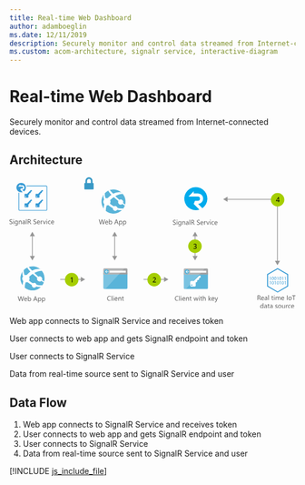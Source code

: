```yaml
---
title: Real-time Web Dashboard
author: adamboeglin
ms.date: 12/11/2019
description: Securely monitor and control data streamed from Internet-connected devices
ms.custom: acom-architecture, signalr service, interactive-diagram
---
```

# Real-time Web Dashboard

Securely monitor and control data streamed from Internet-connected devices.


## Architecture

<svg class="architecture-diagram" aria-labelledby="real-time-web-dashboard" height="271.56" viewbox="0 0 593.835 271.56" width="593.835" xmlns="http://www.w3.org/2000/svg" xmlns:xlink="http://www.w3.org/1999/xlink"><title id="real-time-web-dashboard">Real-time Web Dashboard</title><desc>Securely monitor and control data streamed from Internet-connected devices</desc><g data-name="Layer 2" id="Layer_2"><g data-name="Layer 1" id="Layer_1-2"><g><path d="M0,96.737V95.384a2.6,2.6,0,0,0,.557.369,4.528,4.528,0,0,0,.684.277,5.447,5.447,0,0,0,.721.174,4.027,4.027,0,0,0,.67.062,2.623,2.623,0,0,0,1.583-.393,1.476,1.476,0,0,0,.349-1.822,1.966,1.966,0,0,0-.482-.537,4.776,4.776,0,0,0-.728-.465q-.42-.222-.905-.468-.513-.26-.957-.526a4.127,4.127,0,0,1-.773-.588A2.449,2.449,0,0,1,.2,90.739,2.489,2.489,0,0,1,.307,88.62,2.524,2.524,0,0,1,1.08,87.8a3.489,3.489,0,0,1,1.09-.479,4.991,4.991,0,0,1,1.248-.157,4.775,4.775,0,0,1,2.111.349v1.292a3.828,3.828,0,0,0-2.229-.6,3.684,3.684,0,0,0-.752.079,2.125,2.125,0,0,0-.67.256A1.491,1.491,0,0,0,1.4,89a1.215,1.215,0,0,0-.184.684,1.4,1.4,0,0,0,.14.649,1.592,1.592,0,0,0,.413.5,4.1,4.1,0,0,0,.667.438q.393.212.905.465t1,.547a4.581,4.581,0,0,1,.828.636,2.848,2.848,0,0,1,.563.772,2.176,2.176,0,0,1,.208.971,2.459,2.459,0,0,1-.283,1.227,2.33,2.33,0,0,1-.766.817,3.341,3.341,0,0,1-1.111.455,6.091,6.091,0,0,1-1.326.14,5.469,5.469,0,0,1-.574-.038q-.341-.037-.7-.109a5.683,5.683,0,0,1-.673-.178A2.091,2.091,0,0,1,0,96.737Z" fill="#5b5b5b"></path><path d="M8.318,88.357a.708.708,0,0,1-.512-.205.692.692,0,0,1-.213-.52.72.72,0,0,1,.725-.731.724.724,0,0,1,.523.208.731.731,0,0,1,0,1.036A.72.72,0,0,1,8.318,88.357Zm.547,8.777H7.744v-7H8.865Z" fill="#5b5b5b"></path><path d="M17.109,96.573q0,3.855-3.691,3.855a4.959,4.959,0,0,1-2.27-.492V98.815a4.665,4.665,0,0,0,2.256.656q2.584,0,2.584-2.748v-.766h-.027a2.622,2.622,0,0,1-2.406,1.34,2.628,2.628,0,0,1-2.1-.933,3.728,3.728,0,0,1-.8-2.505,4.356,4.356,0,0,1,.858-2.837,2.866,2.866,0,0,1,2.349-1.053,2.28,2.28,0,0,1,2.1,1.135h.027v-.971h1.121Zm-1.121-2.6V92.937a2,2,0,0,0-.563-1.429,1.858,1.858,0,0,0-1.405-.595,1.948,1.948,0,0,0-1.627.755,3.374,3.374,0,0,0-.588,2.116,2.9,2.9,0,0,0,.564,1.87,1.822,1.822,0,0,0,1.494.7,1.95,1.95,0,0,0,1.534-.67A2.5,2.5,0,0,0,15.988,93.969Z" fill="#5b5b5b"></path><path d="M25.189,97.134H24.068V93.142q0-2.229-1.627-2.229a1.765,1.765,0,0,0-1.391.632,2.342,2.342,0,0,0-.551,1.6v3.992H19.379v-7H20.5V91.3h.027a2.528,2.528,0,0,1,2.3-1.326,2.144,2.144,0,0,1,1.758.742,3.306,3.306,0,0,1,.607,2.143Z" fill="#5b5b5b"></path><path d="M32.313,97.134H31.191V96.04h-.027A2.346,2.346,0,0,1,29.012,97.3a2.3,2.3,0,0,1-1.638-.554,1.917,1.917,0,0,1-.591-1.47q0-1.962,2.311-2.283l2.1-.294q0-1.784-1.441-1.784a3.444,3.444,0,0,0-2.283.861V90.626a4.335,4.335,0,0,1,2.379-.656q2.467,0,2.467,2.611Zm-1.121-3.541-1.687.232a2.736,2.736,0,0,0-1.176.386,1.113,1.113,0,0,0-.4.981,1.067,1.067,0,0,0,.365.837,1.415,1.415,0,0,0,.975.325,1.8,1.8,0,0,0,1.377-.584,2.088,2.088,0,0,0,.543-1.48Z" fill="#5b5b5b"></path><path d="M35.547,97.134H34.426V86.771h1.121Z" fill="#5b5b5b"></path><path d="M44.994,97.134H43.627l-1.641-2.748a6.081,6.081,0,0,0-.437-.653,2.518,2.518,0,0,0-.435-.441,1.507,1.507,0,0,0-.479-.25,1.971,1.971,0,0,0-.577-.079h-.943v4.17H37.967v-9.8h2.926a4.175,4.175,0,0,1,1.186.161,2.651,2.651,0,0,1,.943.489,2.272,2.272,0,0,1,.625.817,2.708,2.708,0,0,1,.227,1.145,2.757,2.757,0,0,1-.154.94,2.448,2.448,0,0,1-.437.762,2.661,2.661,0,0,1-.684.571,3.49,3.49,0,0,1-.9.366v.027a2.072,2.072,0,0,1,.427.25,2.381,2.381,0,0,1,.345.332,4.444,4.444,0,0,1,.325.434c.106.162.227.35.358.564ZM39.115,88.37v3.555h1.559a2.366,2.366,0,0,0,.8-.13,1.848,1.848,0,0,0,.632-.373,1.693,1.693,0,0,0,.418-.595,2,2,0,0,0,.15-.79,1.536,1.536,0,0,0-.51-1.227,2.187,2.187,0,0,0-1.473-.441Z" fill="#5b5b5b"></path><path d="M49.717,96.737V95.384a2.633,2.633,0,0,0,.558.369,4.487,4.487,0,0,0,.684.277,5.424,5.424,0,0,0,.722.174,4.018,4.018,0,0,0,.67.062,2.622,2.622,0,0,0,1.582-.393,1.473,1.473,0,0,0,.349-1.822,1.962,1.962,0,0,0-.481-.537,4.788,4.788,0,0,0-.729-.465q-.42-.222-.906-.468-.513-.26-.957-.526a4.143,4.143,0,0,1-.771-.588,2.452,2.452,0,0,1-.517-.728,2.475,2.475,0,0,1,.106-2.119A2.518,2.518,0,0,1,50.8,87.8a3.5,3.5,0,0,1,1.091-.479,4.977,4.977,0,0,1,1.247-.157,4.785,4.785,0,0,1,2.113.349v1.292a3.832,3.832,0,0,0-2.229-.6,3.669,3.669,0,0,0-.752.079,2.107,2.107,0,0,0-.67.256,1.481,1.481,0,0,0-.479.458,1.216,1.216,0,0,0-.186.684,1.4,1.4,0,0,0,.141.649,1.6,1.6,0,0,0,.414.5,4.088,4.088,0,0,0,.666.438q.393.212.906.465t1,.547a4.531,4.531,0,0,1,.826.636,2.811,2.811,0,0,1,.564.772,2.176,2.176,0,0,1,.209.971,2.469,2.469,0,0,1-.284,1.227,2.33,2.33,0,0,1-.766.817,3.344,3.344,0,0,1-1.11.455,6.1,6.1,0,0,1-1.326.14,5.437,5.437,0,0,1-.574-.038q-.343-.037-.7-.109a5.65,5.65,0,0,1-.674-.178A2.118,2.118,0,0,1,49.717,96.737Z" fill="#5b5b5b"></path><path d="M63.088,93.914H58.146a2.614,2.614,0,0,0,.629,1.8,2.167,2.167,0,0,0,1.654.636,3.441,3.441,0,0,0,2.174-.779v1.053a4.065,4.065,0,0,1-2.441.67,2.957,2.957,0,0,1-2.33-.954,3.9,3.9,0,0,1-.848-2.683A3.829,3.829,0,0,1,57.91,91a2.97,2.97,0,0,1,2.3-1.029,2.63,2.63,0,0,1,2.125.889,3.7,3.7,0,0,1,.752,2.468Zm-1.148-.95a2.277,2.277,0,0,0-.468-1.511,1.6,1.6,0,0,0-1.282-.54,1.809,1.809,0,0,0-1.346.567,2.571,2.571,0,0,0-.684,1.483Z" fill="#5b5b5b"></path><path d="M68.434,91.269a1.37,1.37,0,0,0-.848-.226,1.43,1.43,0,0,0-1.2.677,3.129,3.129,0,0,0-.482,1.846v3.568H64.783v-7H65.9v1.442h.027a2.451,2.451,0,0,1,.732-1.152,1.665,1.665,0,0,1,1.1-.414,1.823,1.823,0,0,1,.67.1Z" fill="#5b5b5b"></path><path d="M75.715,90.134l-2.789,7h-1.1l-2.652-7H70.4L72.18,95.22a4.488,4.488,0,0,1,.246.978h.027a4.687,4.687,0,0,1,.219-.95l1.859-5.113Z" fill="#5b5b5b"></path><path d="M77.492,88.357a.712.712,0,0,1-.514-.205.694.694,0,0,1-.211-.52.716.716,0,0,1,.725-.731.722.722,0,0,1,.522.208.729.729,0,0,1,0,1.036A.717.717,0,0,1,77.492,88.357Zm.547,8.777H76.918v-7h1.121Z" fill="#5b5b5b"></path><path d="M85.08,96.813a3.642,3.642,0,0,1-1.914.485,3.169,3.169,0,0,1-2.417-.974A3.528,3.528,0,0,1,79.83,93.8a3.884,3.884,0,0,1,.99-2.779,3.469,3.469,0,0,1,2.646-1.049,3.681,3.681,0,0,1,1.627.342V91.46a2.851,2.851,0,0,0-1.668-.547,2.255,2.255,0,0,0-1.761.769,2.918,2.918,0,0,0-.687,2.02,2.779,2.779,0,0,0,.646,1.941,2.227,2.227,0,0,0,1.733.711,2.81,2.81,0,0,0,1.723-.608Z" fill="#5b5b5b"></path><path d="M92.4,93.914H87.459a2.614,2.614,0,0,0,.629,1.8,2.167,2.167,0,0,0,1.654.636,3.441,3.441,0,0,0,2.174-.779v1.053a4.065,4.065,0,0,1-2.441.67,2.957,2.957,0,0,1-2.33-.954,3.9,3.9,0,0,1-.848-2.683A3.829,3.829,0,0,1,87.223,91a2.97,2.97,0,0,1,2.3-1.029,2.63,2.63,0,0,1,2.125.889,3.7,3.7,0,0,1,.752,2.468Zm-1.148-.95a2.277,2.277,0,0,0-.468-1.511,1.6,1.6,0,0,0-1.282-.54,1.809,1.809,0,0,0-1.346.567,2.571,2.571,0,0,0-.684,1.483Z" fill="#5b5b5b"></path></g><g><path d="M29.944,246.815l-2.769,9.8H25.829l-2.017-7.164a4.485,4.485,0,0,1-.157-1h-.027a5.084,5.084,0,0,1-.178.984l-2.03,7.178H20.087l-2.871-9.8H18.48l2.085,7.52a4.889,4.889,0,0,1,.164.984h.034a5.8,5.8,0,0,1,.212-.984l2.167-7.52h1.1l2.078,7.574a5.47,5.47,0,0,1,.164.916h.027a5.465,5.465,0,0,1,.185-.943l2-7.547Z" fill="#5b5b5b"></path><path d="M36.541,253.4H31.6a2.618,2.618,0,0,0,.629,1.8,2.168,2.168,0,0,0,1.654.636,3.441,3.441,0,0,0,2.174-.779v1.053a4.062,4.062,0,0,1-2.44.67,2.959,2.959,0,0,1-2.331-.954,3.9,3.9,0,0,1-.848-2.683,3.825,3.825,0,0,1,.927-2.663,2.968,2.968,0,0,1,2.3-1.029,2.633,2.633,0,0,1,2.126.889,3.707,3.707,0,0,1,.752,2.468Zm-1.148-.95a2.278,2.278,0,0,0-.469-1.511,1.594,1.594,0,0,0-1.281-.54,1.809,1.809,0,0,0-1.347.567,2.577,2.577,0,0,0-.684,1.483Z" fill="#5b5b5b"></path><path d="M39.385,255.607h-.027v1.012H38.236V246.255h1.121v4.594h.027a2.65,2.65,0,0,1,2.42-1.395,2.568,2.568,0,0,1,2.109.94,3.883,3.883,0,0,1,.762,2.519,4.34,4.34,0,0,1-.854,2.813,2.844,2.844,0,0,1-2.338,1.056A2.3,2.3,0,0,1,39.385,255.607Zm-.027-2.823v.978a2.078,2.078,0,0,0,.564,1.473,2.011,2.011,0,0,0,3.027-.174,3.57,3.57,0,0,0,.578-2.167,2.82,2.82,0,0,0-.54-1.832,1.788,1.788,0,0,0-1.463-.663,1.986,1.986,0,0,0-1.572.68A2.5,2.5,0,0,0,39.357,252.783Z" fill="#5b5b5b"></path><path d="M58.04,256.618H56.769l-1.039-2.748H51.573l-.978,2.748H49.317l3.76-9.8h1.189Zm-2.687-3.78-1.538-4.177a4,4,0,0,1-.15-.656h-.027a3.755,3.755,0,0,1-.157.656l-1.524,4.177Z" fill="#5b5b5b"></path><path d="M60.48,255.607h-.027v4.231H59.332v-10.22h1.121v1.23h.027a2.65,2.65,0,0,1,2.42-1.395,2.564,2.564,0,0,1,2.112.94,3.893,3.893,0,0,1,.759,2.519,4.34,4.34,0,0,1-.854,2.813,2.844,2.844,0,0,1-2.338,1.056A2.342,2.342,0,0,1,60.48,255.607Zm-.027-2.823v.978a2.078,2.078,0,0,0,.564,1.473,2.011,2.011,0,0,0,3.027-.174,3.57,3.57,0,0,0,.578-2.167,2.82,2.82,0,0,0-.54-1.832,1.788,1.788,0,0,0-1.463-.663,1.986,1.986,0,0,0-1.572.68A2.5,2.5,0,0,0,60.453,252.783Z" fill="#5b5b5b"></path><path d="M68.711,255.607h-.027v4.231H67.563v-10.22h1.121v1.23h.027a2.65,2.65,0,0,1,2.42-1.395,2.564,2.564,0,0,1,2.112.94A3.893,3.893,0,0,1,74,252.913a4.34,4.34,0,0,1-.854,2.813,2.844,2.844,0,0,1-2.338,1.056A2.342,2.342,0,0,1,68.711,255.607Zm-.027-2.823v.978a2.078,2.078,0,0,0,.564,1.473,2.011,2.011,0,0,0,3.027-.174,3.57,3.57,0,0,0,.578-2.167,2.82,2.82,0,0,0-.54-1.832,1.788,1.788,0,0,0-1.463-.663,1.986,1.986,0,0,0-1.572.68A2.5,2.5,0,0,0,68.684,252.783Z" fill="#5b5b5b"></path></g><g><rect fill="#969696" height="44.201" width="1.5" x="46.632" y="120.589"></rect><polygon fill="#969696" points="52.618 163.258 47.382 172.325 42.146 163.258 52.618 163.258"></polygon><polygon fill="#969696" points="52.618 122.121 47.382 113.054 42.146 122.121 52.618 122.121"></polygon></g><g><rect fill="#969696" height="44.201" width="1.5" x="217.632" y="120.589"></rect><polygon fill="#969696" points="223.618 163.258 218.382 172.325 213.146 163.258 223.618 163.258"></polygon><polygon fill="#969696" points="223.618 122.121 218.382 113.054 213.146 122.121 223.618 122.121"></polygon></g><g><rect fill="#969696" height="44.201" width="1.5" x="384.632" y="120.589"></rect><polygon fill="#969696" points="390.618 163.258 385.382 172.325 380.146 163.258 390.618 163.258"></polygon><polygon fill="#969696" points="390.618 122.121 385.382 113.054 380.146 122.121 390.618 122.121"></polygon></g><g><polygon fill="#969696" points="557.151 174.694 555.651 174.694 555.651 46.44 451.281 46.44 451.281 44.94 557.151 44.94 557.151 174.694"></polygon><polygon fill="#969696" points="452.813 50.925 443.747 45.69 452.813 40.454 452.813 50.925"></polygon><polygon fill="#969696" points="551.166 173.162 556.401 182.229 561.638 173.162 551.166 173.162"></polygon></g><g><rect fill="#969696" height="1.5" width="44.201" x="278.281" y="210.94"></rect><polygon fill="#969696" points="320.95 216.925 330.018 211.69 320.95 206.454 320.95 216.925"></polygon></g><g><rect fill="#969696" height="1.5" width="44.201" x="105.281" y="210.94"></rect><polygon fill="#969696" points="147.95 216.925 157.018 211.69 147.95 206.454 147.95 216.925"></polygon></g><g><g><path d="M76.011,17.5H35.092c.185.462.277.925.416,1.387H76.057a.927.927,0,0,1,.925.925V67.018a.927.927,0,0,1-.925.925H21.037a.927.927,0,0,1-.925-.925V32.526c-.462-.185-.925-.37-1.387-.6V67.018a2.318,2.318,0,0,0,2.312,2.312H76.011a2.318,2.318,0,0,0,2.312-2.312V19.811A2.289,2.289,0,0,0,76.011,17.5Z" fill="#389bd5"></path><path d="M36.433,54.072H32.272a1.125,1.125,0,0,0-1.11,1.11v5.872a1.125,1.125,0,0,0,1.11,1.11h5.872a1.125,1.125,0,0,0,1.11-1.11v-5.04h.971l1.2-1.295-.092-1.711.416-.416,1.48.046.832-.786.046-1.48,1.017-1.11,1.248-.046V46.4H44.062Zm-3.052,6.843a.971.971,0,1,1,.971-.971A.948.948,0,0,1,33.382,60.914Z" fill="#389bd5"></path><path d="M59.366,54.072H55.2a1.125,1.125,0,0,0-1.11,1.11v5.872a1.125,1.125,0,0,0,1.11,1.11h5.872a1.125,1.125,0,0,0,1.11-1.11v-5.04h.971l1.2-1.295-.092-1.711.416-.416,1.48.046.832-.786.046-1.48,1.017-1.11,1.248-.046V46.4H66.995Zm-3.052,6.843a.971.971,0,1,1,.971-.971A.948.948,0,0,1,56.314,60.914Z" fill="#389bd5"></path><path d="M36.433,34.375H32.272a1.125,1.125,0,0,0-1.11,1.11v5.872a1.125,1.125,0,0,0,1.11,1.11h5.872a1.125,1.125,0,0,0,1.11-1.11v-5.04h.971l1.2-1.295-.092-1.711.416-.416,1.48.046.832-.786.046-1.48,1.017-1.11,1.248-.046V26.7H44.062Zm-3.052,6.843a.971.971,0,1,1,.971-.971A.948.948,0,0,1,33.382,41.218Z" fill="#389bd5"></path><path d="M59.366,34.375H55.2a1.125,1.125,0,0,0-1.11,1.11v5.872a1.125,1.125,0,0,0,1.11,1.11h5.872a1.125,1.125,0,0,0,1.11-1.11v-5.04h.971l1.2-1.295-.092-1.711.416-.416,1.48.046.832-.786.046-1.48,1.017-1.11,1.248-.046V26.7H66.995Zm-3.052,6.843a.971.971,0,1,1,.971-.971A.948.948,0,0,1,56.314,41.218Z" fill="#389bd5"></path></g><path d="M23.487,23.325h2.682a1.727,1.727,0,0,0,1.9-1.9,1.9,1.9,0,0,0-1.9-1.9H17.847l4.439-4.624v2.034h3.93a4.485,4.485,0,0,1,0,8.97l3.7,3.606a9.851,9.851,0,0,0,4.115-8,9.966,9.966,0,0,0-9.941-9.848,9.848,9.848,0,1,0,0,19.7,9.957,9.957,0,0,0,3.144-.509l-4.808-4.993Z" fill="#389bd5"></path></g><path d="M62.824,229.461a24.995,24.995,0,1,1,4.656-35.03,24.9,24.9,0,0,1-4.656,35.03" fill="#59b4d9"></path><path d="M58.231,214a5.385,5.385,0,0,0,7.541,1c.123-.094.218-.208.33-.309,2.409,1.7,4.082,2.817,5.025,3.459a21.566,21.566,0,0,0,.67-2.142c-1-.741-2.343-1.778-4.29-3.356a5.34,5.34,0,0,0-7.666-6.548c-2.546-2.284-5.343-4.9-8.293-7.833,9.165-4.929,15.676-4.207,15.676-4.207a25.109,25.109,0,0,0-3.606-3.7,26.627,26.627,0,0,0-16.729,3.119l0,0h0q-3.429-3.589-6.983-7.712a23.264,23.264,0,0,0-3.312,1.347,53.84,53.84,0,0,0,6.754,8.565h0l.017.017a46.293,46.293,0,0,0-6.944,6.015c-.29.309-.569.62-.842.931a7.546,7.546,0,0,0-4.117.282A18.265,18.265,0,0,1,29.735,192.1a26.353,26.353,0,0,0-2.692,3.267,16.016,16.016,0,0,0,.985,10.1,7.538,7.538,0,0,0-.005,9.153,7.743,7.743,0,0,0,.559.645,37.87,37.87,0,0,0-1.46,8.761c.237.322.237.582.472.9a25.375,25.375,0,0,0,4.16,4.008,27.556,27.556,0,0,1,1.714-11.372,7.507,7.507,0,0,0,3.483-.566c.64.563,1.31,1.132,2.025,1.711a41.672,41.672,0,0,0,7.285,4.643,4.941,4.941,0,0,0,7.951,4.437,4.918,4.918,0,0,0,1.108-1.216,44.6,44.6,0,0,0,9.806,1.019c.386,0,2.177-2.436,3.2-3.946a26.373,26.373,0,0,1-12.3-.84,4.913,4.913,0,0,0-7.516-3.113,46.853,46.853,0,0,1-6.758-4.49q-.707-.559-1.359-1.118a7.578,7.578,0,0,0,.318-7.55c.286-.286.567-.573.871-.857a54.887,54.887,0,0,1,6.519-5.274c-.082-.076-.156-.156-.236-.233.081.075.157.152.239.227h0c3.121,2.886,6.43,5.621,9.564,8.065A5.348,5.348,0,0,0,58.231,214Z" fill="#fff"></path><g><path d="M198.238,87.606l-2.769,9.8h-1.347l-2.017-7.164a4.429,4.429,0,0,1-.157-1h-.027a5.084,5.084,0,0,1-.178.984l-2.03,7.178h-1.333l-2.871-9.8h1.265l2.085,7.52a5.03,5.03,0,0,1,.164.984h.034a5.709,5.709,0,0,1,.212-.984l2.167-7.52h1.1l2.078,7.574a5.677,5.677,0,0,1,.164.916h.027a5.465,5.465,0,0,1,.185-.943l2-7.547Z" fill="#5b5b5b"></path><path d="M204.835,94.189h-4.942a2.614,2.614,0,0,0,.629,1.8,2.167,2.167,0,0,0,1.654.636,3.441,3.441,0,0,0,2.174-.779V96.9a4.062,4.062,0,0,1-2.44.67,2.957,2.957,0,0,1-2.331-.954,3.9,3.9,0,0,1-.848-2.683,3.829,3.829,0,0,1,.926-2.663,2.971,2.971,0,0,1,2.3-1.029,2.632,2.632,0,0,1,2.126.889,3.707,3.707,0,0,1,.752,2.468Zm-1.148-.95a2.288,2.288,0,0,0-.468-1.511,1.6,1.6,0,0,0-1.282-.54,1.811,1.811,0,0,0-1.347.567,2.571,2.571,0,0,0-.684,1.483Z" fill="#5b5b5b"></path><path d="M207.679,96.4h-.027v1.012H206.53V87.045h1.121v4.594h.027a2.652,2.652,0,0,1,2.42-1.395,2.565,2.565,0,0,1,2.108.94,3.877,3.877,0,0,1,.763,2.519,4.34,4.34,0,0,1-.854,2.813,2.847,2.847,0,0,1-2.338,1.056A2.3,2.3,0,0,1,207.679,96.4Zm-.027-2.823v.978a2.085,2.085,0,0,0,.563,1.473,2.013,2.013,0,0,0,3.029-.174,3.577,3.577,0,0,0,.577-2.167,2.826,2.826,0,0,0-.54-1.832,1.788,1.788,0,0,0-1.463-.663,1.985,1.985,0,0,0-1.572.68A2.5,2.5,0,0,0,207.651,93.574Z" fill="#5b5b5b"></path><path d="M226.334,97.409h-1.271l-1.039-2.748h-4.156l-.978,2.748h-1.278l3.76-9.8h1.189Zm-2.687-3.78-1.538-4.177a3.9,3.9,0,0,1-.15-.656h-.027a3.669,3.669,0,0,1-.157.656l-1.524,4.177Z" fill="#5b5b5b"></path><path d="M228.774,96.4h-.027v4.231h-1.121V90.409h1.121v1.23h.027a2.652,2.652,0,0,1,2.42-1.395,2.564,2.564,0,0,1,2.112.94,3.893,3.893,0,0,1,.759,2.519,4.34,4.34,0,0,1-.854,2.813,2.847,2.847,0,0,1-2.338,1.056A2.342,2.342,0,0,1,228.774,96.4Zm-.027-2.823v.978a2.085,2.085,0,0,0,.563,1.473,2.013,2.013,0,0,0,3.029-.174,3.577,3.577,0,0,0,.577-2.167,2.826,2.826,0,0,0-.54-1.832,1.788,1.788,0,0,0-1.463-.663,1.985,1.985,0,0,0-1.572.68A2.5,2.5,0,0,0,228.747,93.574Z" fill="#5b5b5b"></path><path d="M237,96.4h-.027v4.231h-1.121V90.409h1.121v1.23H237a2.652,2.652,0,0,1,2.42-1.395,2.564,2.564,0,0,1,2.112.94A3.893,3.893,0,0,1,242.3,93.7a4.34,4.34,0,0,1-.854,2.813,2.847,2.847,0,0,1-2.338,1.056A2.342,2.342,0,0,1,237,96.4Zm-.027-2.823v.978a2.085,2.085,0,0,0,.563,1.473,2.013,2.013,0,0,0,3.029-.174,3.577,3.577,0,0,0,.577-2.167,2.826,2.826,0,0,0-.54-1.832,1.788,1.788,0,0,0-1.463-.663,1.985,1.985,0,0,0-1.572.68A2.5,2.5,0,0,0,236.978,93.574Z" fill="#5b5b5b"></path></g><path d="M231.117,70.252a24.995,24.995,0,1,1,4.656-35.03,24.9,24.9,0,0,1-4.656,35.03" fill="#59b4d9"></path><path d="M226.524,54.791a5.385,5.385,0,0,0,7.541,1c.123-.094.218-.208.33-.309,2.409,1.7,4.082,2.817,5.025,3.459a21.566,21.566,0,0,0,.67-2.142c-1-.741-2.343-1.778-4.29-3.356a5.34,5.34,0,0,0-7.666-6.548c-2.546-2.284-5.343-4.9-8.293-7.833,9.165-4.929,15.676-4.207,15.676-4.207a25.109,25.109,0,0,0-3.606-3.7,26.627,26.627,0,0,0-16.729,3.119l0,0h0q-3.429-3.589-6.983-7.712a23.264,23.264,0,0,0-3.312,1.347,53.84,53.84,0,0,0,6.754,8.565h0l.017.017a46.293,46.293,0,0,0-6.944,6.015c-.29.309-.569.62-.842.931a7.546,7.546,0,0,0-4.117.282,18.265,18.265,0,0,1-1.724-10.832,26.353,26.353,0,0,0-2.692,3.267,16.016,16.016,0,0,0,.985,10.1,7.538,7.538,0,0,0-.005,9.153,7.743,7.743,0,0,0,.559.645,37.87,37.87,0,0,0-1.46,8.761c.237.322.237.582.472.9a25.375,25.375,0,0,0,4.16,4.008,27.556,27.556,0,0,1,1.714-11.372,7.507,7.507,0,0,0,3.483-.566c.64.563,1.31,1.132,2.025,1.711a41.672,41.672,0,0,0,7.285,4.643,4.941,4.941,0,0,0,7.951,4.437,4.918,4.918,0,0,0,1.108-1.216,44.6,44.6,0,0,0,9.806,1.019c.386,0,2.177-2.436,3.2-3.946a26.373,26.373,0,0,1-12.3-.84,4.913,4.913,0,0,0-7.516-3.113,46.853,46.853,0,0,1-6.758-4.49q-.707-.559-1.359-1.118a7.578,7.578,0,0,0,.318-7.55c.286-.286.567-.573.871-.857a54.887,54.887,0,0,1,6.519-5.274c-.082-.076-.156-.156-.236-.233.081.075.157.152.239.227h0c3.121,2.886,6.43,5.621,9.564,8.065A5.348,5.348,0,0,0,226.524,54.791Z" fill="#fff"></path><path d="M173.677,12.053H172.4V7.807a8.006,8.006,0,0,0-2-5.32h0c-.047-.051-.088-.108-.134-.159a7.163,7.163,0,0,0-10.57,0,8.006,8.006,0,0,0-2.132,5.478v4.248H156.3a.957.957,0,0,0-.958.958v8.628h0v2.6a.958.958,0,0,0,.958.958h17.378a.958.958,0,0,0,.958-.958V13.012A.958.958,0,0,0,173.677,12.053Zm-4.8,0h-7.788V7.807a4.48,4.48,0,0,1,1.181-3.072,3.644,3.644,0,0,1,5.425,0,4.386,4.386,0,0,1,.465.6h0a4.545,4.545,0,0,1,.717,2.468v4.249Z" fill="#3999c6"></path><g><path d="M194.881,229.56a2.007,2.007,0,0,0,2.007,2.007h45.986a2.007,2.007,0,0,0,2.007-2.007V198.231h-50Z" fill="#59b4d9"></path><path d="M242.874,188.933H196.888a2.006,2.006,0,0,0-2.007,2.007v10.627h50V190.94a2.007,2.007,0,0,0-2.007-2.007" fill="#a0a1a2"></path><g opacity="0.2" style="isolation: isolate"><path d="M196.895,188.933a2.007,2.007,0,0,0-2.007,2.007v38.62a2.008,2.008,0,0,0,2.007,2.007h2.188L238.5,188.933Z" fill="#fff"></path></g><rect fill="#fff" height="3.942" width="33.671" x="207.738" y="193.712"></rect><path d="M206.191,195.616a4.878,4.878,0,1,1-4.878-4.879,4.879,4.879,0,0,1,4.878,4.879" fill="#59b4d9"></path><polygon fill="#fff" points="200.797 196.165 203.01 198.501 201.809 198.501 198.85 195.683 201.798 192.865 202.996 192.865 200.797 195.187 206.19 195.187 206.19 196.165 200.797 196.165"></polygon></g><g><path d="M362.034,229.647a2.007,2.007,0,0,0,2.007,2.007h45.986a2.007,2.007,0,0,0,2.007-2.007V198.318h-50Z" fill="#59b4d9"></path><path d="M410.027,189.02H364.041a2.006,2.006,0,0,0-2.007,2.007v10.627h50V191.027a2.007,2.007,0,0,0-2.007-2.007" fill="#a0a1a2"></path><g opacity="0.2" style="isolation: isolate"><path d="M364.048,189.02a2.007,2.007,0,0,0-2.007,2.007v38.62a2.008,2.008,0,0,0,2.007,2.007h2.188l39.418-42.634Z" fill="#fff"></path></g><rect fill="#fff" height="3.942" width="33.671" x="374.891" y="193.799"></rect><path d="M373.344,195.7a4.878,4.878,0,1,1-4.878-4.879,4.879,4.879,0,0,1,4.878,4.879" fill="#59b4d9"></path><polygon fill="#fff" points="367.95 196.252 370.163 198.588 368.962 198.588 366.003 195.77 368.951 192.952 370.149 192.952 367.95 195.274 373.343 195.274 373.343 196.252 367.95 196.252"></polygon></g><g><path d="M210.119,255.519a5.749,5.749,0,0,1-2.707.574,4.364,4.364,0,0,1-3.35-1.347,4.968,4.968,0,0,1-1.258-3.534,5.208,5.208,0,0,1,1.414-3.8,4.8,4.8,0,0,1,3.59-1.449,5.753,5.753,0,0,1,2.311.4v1.224a4.685,4.685,0,0,0-2.324-.588,3.567,3.567,0,0,0-2.738,1.128,4.25,4.25,0,0,0-1.049,3.015,4.041,4.041,0,0,0,.98,2.854,3.339,3.339,0,0,0,2.574,1.063,4.83,4.83,0,0,0,2.557-.656Z" fill="#5b5b5b"></path><path d="M213.086,255.929h-1.121V245.566h1.121Z" fill="#5b5b5b"></path><path d="M215.93,247.152a.712.712,0,0,1-.514-.205.694.694,0,0,1-.211-.52.716.716,0,0,1,.725-.731.722.722,0,0,1,.522.208.729.729,0,0,1,0,1.036A.717.717,0,0,1,215.93,247.152Zm.547,8.777h-1.121v-7h1.121Z" fill="#5b5b5b"></path><path d="M224.371,252.71H219.43a2.614,2.614,0,0,0,.629,1.8,2.167,2.167,0,0,0,1.654.636,3.441,3.441,0,0,0,2.174-.779v1.053a4.065,4.065,0,0,1-2.441.67,2.957,2.957,0,0,1-2.33-.954,3.9,3.9,0,0,1-.848-2.683,3.829,3.829,0,0,1,.926-2.663,2.97,2.97,0,0,1,2.3-1.029,2.63,2.63,0,0,1,2.125.889,3.7,3.7,0,0,1,.752,2.468Zm-1.148-.95a2.277,2.277,0,0,0-.468-1.511,1.6,1.6,0,0,0-1.282-.54,1.809,1.809,0,0,0-1.346.567,2.571,2.571,0,0,0-.684,1.483Z" fill="#5b5b5b"></path><path d="M231.877,255.929h-1.121v-3.992q0-2.229-1.627-2.229a1.765,1.765,0,0,0-1.391.632,2.342,2.342,0,0,0-.551,1.6v3.992h-1.121v-7h1.121v1.162h.027a2.528,2.528,0,0,1,2.3-1.326,2.144,2.144,0,0,1,1.758.742,3.306,3.306,0,0,1,.607,2.143Z" fill="#5b5b5b"></path><path d="M237.236,255.861a2.155,2.155,0,0,1-1.045.219q-1.84,0-1.84-2.051v-4.143h-1.2v-.957h1.2V247.22l1.121-.362v2.071h1.764v.957h-1.764v3.944a1.631,1.631,0,0,0,.24,1,.954.954,0,0,0,.793.3,1.177,1.177,0,0,0,.73-.232Z" fill="#5b5b5b"></path></g><g><path d="M350.809,255.519a5.749,5.749,0,0,1-2.707.574,4.365,4.365,0,0,1-3.35-1.347,4.972,4.972,0,0,1-1.258-3.534,5.209,5.209,0,0,1,1.416-3.8,4.8,4.8,0,0,1,3.588-1.449,5.75,5.75,0,0,1,2.311.4v1.224a4.682,4.682,0,0,0-2.324-.588,3.566,3.566,0,0,0-2.737,1.128,4.247,4.247,0,0,0-1.05,3.015,4.042,4.042,0,0,0,.981,2.854,3.337,3.337,0,0,0,2.573,1.063,4.828,4.828,0,0,0,2.557-.656Z" fill="#5b5b5b"></path><path d="M353.775,255.929h-1.121V245.566h1.121Z" fill="#5b5b5b"></path><path d="M356.619,247.152a.708.708,0,0,1-.512-.205.692.692,0,0,1-.213-.52.72.72,0,0,1,.725-.731.724.724,0,0,1,.523.208.731.731,0,0,1,0,1.036A.72.72,0,0,1,356.619,247.152Zm.547,8.777h-1.121v-7h1.121Z" fill="#5b5b5b"></path><path d="M365.063,252.71h-4.943a2.623,2.623,0,0,0,.629,1.8,2.17,2.17,0,0,0,1.654.636,3.437,3.437,0,0,0,2.174-.779v1.053a4.059,4.059,0,0,1-2.439.67,2.961,2.961,0,0,1-2.332-.954,3.907,3.907,0,0,1-.848-2.683,3.825,3.825,0,0,1,.927-2.663,2.968,2.968,0,0,1,2.3-1.029,2.635,2.635,0,0,1,2.127.889,3.707,3.707,0,0,1,.752,2.468Zm-1.148-.95a2.283,2.283,0,0,0-.469-1.511,1.6,1.6,0,0,0-1.281-.54,1.811,1.811,0,0,0-1.348.567,2.577,2.577,0,0,0-.684,1.483Z" fill="#5b5b5b"></path><path d="M372.568,255.929h-1.121v-3.992q0-2.229-1.627-2.229a1.765,1.765,0,0,0-1.392.632,2.342,2.342,0,0,0-.55,1.6v3.992h-1.121v-7h1.121v1.162h.027a2.525,2.525,0,0,1,2.3-1.326,2.139,2.139,0,0,1,1.756.742,3.3,3.3,0,0,1,.609,2.143Z" fill="#5b5b5b"></path><path d="M377.928,255.861a2.163,2.163,0,0,1-1.047.219q-1.838,0-1.838-2.051v-4.143h-1.2v-.957h1.2V247.22l1.121-.362v2.071h1.764v.957h-1.764v3.944a1.639,1.639,0,0,0,.238,1,.955.955,0,0,0,.793.3,1.181,1.181,0,0,0,.732-.232Z" fill="#5b5b5b"></path><path d="M392.078,248.929l-2.1,7h-1.162l-1.441-5.011a3.217,3.217,0,0,1-.109-.649h-.027a3.078,3.078,0,0,1-.145.636l-1.564,5.024h-1.121l-2.119-7h1.176l1.449,5.264a3.247,3.247,0,0,1,.1.629h.055a2.942,2.942,0,0,1,.123-.643l1.613-5.25h1.025l1.449,5.277a3.812,3.812,0,0,1,.1.629h.055a2.96,2.96,0,0,1,.117-.629l1.422-5.277Z" fill="#5b5b5b"></path><path d="M393.951,247.152a.712.712,0,0,1-.514-.205.694.694,0,0,1-.211-.52.716.716,0,0,1,.725-.731.722.722,0,0,1,.522.208.729.729,0,0,1,0,1.036A.717.717,0,0,1,393.951,247.152Zm.547,8.777h-1.121v-7H394.5Z" fill="#5b5b5b"></path><path d="M400.014,255.861a2.155,2.155,0,0,1-1.045.219q-1.84,0-1.84-2.051v-4.143h-1.2v-.957h1.2V247.22l1.121-.362v2.071h1.764v.957H398.25v3.944a1.631,1.631,0,0,0,.24,1,.954.954,0,0,0,.793.3,1.177,1.177,0,0,0,.73-.232Z" fill="#5b5b5b"></path><path d="M407.322,255.929H406.2V251.9q0-2.188-1.627-2.187a1.773,1.773,0,0,0-1.381.632,2.355,2.355,0,0,0-.561,1.624v3.965h-1.121V245.566h1.121v4.525h.027a2.544,2.544,0,0,1,2.3-1.326q2.364,0,2.365,2.851Z" fill="#5b5b5b"></path><path d="M419.08,255.929h-1.572l-3.09-3.363h-.027v3.363H413.27V245.566h1.121v6.569h.027l2.939-3.206h1.469l-3.246,3.377Z" fill="#5b5b5b"></path><path d="M425.574,252.71h-4.943a2.623,2.623,0,0,0,.629,1.8,2.17,2.17,0,0,0,1.654.636,3.437,3.437,0,0,0,2.174-.779v1.053a4.059,4.059,0,0,1-2.439.67,2.961,2.961,0,0,1-2.332-.954,3.907,3.907,0,0,1-.848-2.683,3.825,3.825,0,0,1,.927-2.663,2.968,2.968,0,0,1,2.3-1.029,2.635,2.635,0,0,1,2.127.889,3.707,3.707,0,0,1,.752,2.468Zm-1.148-.95a2.283,2.283,0,0,0-.469-1.511,1.6,1.6,0,0,0-1.281-.54,1.811,1.811,0,0,0-1.348.567,2.577,2.577,0,0,0-.684,1.483Z" fill="#5b5b5b"></path><path d="M432.84,248.929l-3.219,8.121q-.861,2.174-2.42,2.174a2.578,2.578,0,0,1-.732-.089v-1a2.083,2.083,0,0,0,.664.123,1.375,1.375,0,0,0,1.271-1.012l.561-1.326-2.734-6.986h1.244l1.893,5.387q.035.1.145.533h.041q.034-.164.137-.52l1.988-5.4Z" fill="#5b5b5b"></path></g><g><path d="M522.133,254.6h-1.367l-1.641-2.748a6.081,6.081,0,0,0-.437-.653,2.515,2.515,0,0,0-.434-.441,1.517,1.517,0,0,0-.479-.25,1.983,1.983,0,0,0-.578-.079h-.943v4.17h-1.148v-9.8h2.926a4.17,4.17,0,0,1,1.186.161,2.635,2.635,0,0,1,.943.489,2.263,2.263,0,0,1,.626.817,2.983,2.983,0,0,1,.071,2.085,2.429,2.429,0,0,1-.437.762,2.628,2.628,0,0,1-.684.571,3.476,3.476,0,0,1-.9.366v.027a2.08,2.08,0,0,1,.428.25,2.381,2.381,0,0,1,.345.332,4.444,4.444,0,0,1,.325.434c.106.162.227.35.358.564Zm-5.879-8.764v3.555h1.559a2.372,2.372,0,0,0,.8-.13,1.848,1.848,0,0,0,.632-.373,1.691,1.691,0,0,0,.417-.595,2,2,0,0,0,.15-.79,1.536,1.536,0,0,0-.51-1.227,2.185,2.185,0,0,0-1.473-.441Z" fill="#5b5b5b"></path><path d="M528.565,251.376h-4.942a2.614,2.614,0,0,0,.629,1.8,2.167,2.167,0,0,0,1.654.636,3.441,3.441,0,0,0,2.174-.779v1.053a4.062,4.062,0,0,1-2.44.67,2.957,2.957,0,0,1-2.331-.954,3.9,3.9,0,0,1-.848-2.683,3.829,3.829,0,0,1,.926-2.663,2.971,2.971,0,0,1,2.3-1.029,2.632,2.632,0,0,1,2.126.889,3.707,3.707,0,0,1,.752,2.468Zm-1.148-.95a2.288,2.288,0,0,0-.468-1.511,1.6,1.6,0,0,0-1.282-.54,1.811,1.811,0,0,0-1.347.567,2.571,2.571,0,0,0-.684,1.483Z" fill="#5b5b5b"></path><path d="M535.271,254.6H534.15V253.5h-.027a2.348,2.348,0,0,1-2.153,1.258,2.3,2.3,0,0,1-1.638-.554,1.92,1.92,0,0,1-.591-1.47q0-1.962,2.311-2.283l2.1-.294q0-1.784-1.442-1.784a3.446,3.446,0,0,0-2.283.861v-1.148a4.34,4.34,0,0,1,2.379-.656q2.468,0,2.468,2.611Zm-1.121-3.541-1.688.232a2.741,2.741,0,0,0-1.176.386,1.113,1.113,0,0,0-.4.981,1.068,1.068,0,0,0,.366.837,1.412,1.412,0,0,0,.974.325,1.8,1.8,0,0,0,1.378-.584,2.092,2.092,0,0,0,.543-1.48Z" fill="#5b5b5b"></path><path d="M538.5,254.6h-1.121V244.232H538.5Z" fill="#5b5b5b"></path><path d="M547.856,254.527a2.161,2.161,0,0,1-1.046.219q-1.84,0-1.839-2.051v-4.143h-1.2V247.6h1.2v-1.709l1.121-.362V247.6h1.764v.957h-1.764V252.5a1.631,1.631,0,0,0,.239,1,.954.954,0,0,0,.793.3,1.18,1.18,0,0,0,.731-.232Z" fill="#5b5b5b"></path><path d="M549.928,245.818a.71.71,0,0,1-.513-.205.691.691,0,0,1-.212-.52.718.718,0,0,1,.725-.731.726.726,0,0,1,.523.208.731.731,0,0,1,0,1.036A.721.721,0,0,1,549.928,245.818Zm.547,8.777h-1.121v-7h1.121Z" fill="#5b5b5b"></path><path d="M562.684,254.6h-1.121v-4.02a3.023,3.023,0,0,0-.359-1.682,1.359,1.359,0,0,0-1.206-.52,1.492,1.492,0,0,0-1.22.656,2.5,2.5,0,0,0-.5,1.572V254.6h-1.121V250.44q0-2.065-1.593-2.064a1.474,1.474,0,0,0-1.217.619,2.556,2.556,0,0,0-.479,1.61V254.6h-1.121v-7h1.121V248.7h.027a2.377,2.377,0,0,1,2.174-1.271,2.022,2.022,0,0,1,1.982,1.449,2.5,2.5,0,0,1,2.324-1.449q2.31,0,2.311,2.851Z" fill="#5b5b5b"></path><path d="M570.429,251.376h-4.942a2.614,2.614,0,0,0,.629,1.8,2.167,2.167,0,0,0,1.654.636,3.441,3.441,0,0,0,2.174-.779v1.053a4.062,4.062,0,0,1-2.44.67,2.957,2.957,0,0,1-2.331-.954,3.9,3.9,0,0,1-.848-2.683,3.829,3.829,0,0,1,.926-2.663,2.971,2.971,0,0,1,2.3-1.029,2.632,2.632,0,0,1,2.126.889,3.707,3.707,0,0,1,.752,2.468Zm-1.148-.95a2.288,2.288,0,0,0-.468-1.511,1.6,1.6,0,0,0-1.282-.54,1.811,1.811,0,0,0-1.347.567,2.571,2.571,0,0,0-.684,1.483Z" fill="#5b5b5b"></path><path d="M577.258,254.6h-1.148v-9.8h1.148Z" fill="#5b5b5b"></path><path d="M582.61,254.76a3.246,3.246,0,0,1-2.478-.981,3.631,3.631,0,0,1-.927-2.6,3.785,3.785,0,0,1,.964-2.755,3.466,3.466,0,0,1,2.6-.991,3.141,3.141,0,0,1,2.444.964,3.825,3.825,0,0,1,.878,2.673,3.762,3.762,0,0,1-.946,2.683A3.319,3.319,0,0,1,582.61,254.76Zm.082-6.385a2.133,2.133,0,0,0-1.709.735,3.02,3.02,0,0,0-.629,2.027,2.854,2.854,0,0,0,.636,1.962,2.161,2.161,0,0,0,1.7.718,2.048,2.048,0,0,0,1.671-.7,3.05,3.05,0,0,0,.585-2,3.1,3.1,0,0,0-.585-2.023A2.038,2.038,0,0,0,582.692,248.375Z" fill="#5b5b5b"></path><path d="M593.835,245.832H591V254.6h-1.148v-8.764h-2.823v-1.039h6.8Z" fill="#5b5b5b"></path><path d="M527.178,271.4h-1.121v-1.189h-.027a2.589,2.589,0,0,1-2.406,1.354,2.617,2.617,0,0,1-2.109-.94,3.861,3.861,0,0,1-.789-2.56,4.191,4.191,0,0,1,.875-2.782,2.885,2.885,0,0,1,2.331-1.046,2.244,2.244,0,0,1,2.1,1.135h.027v-4.334h1.121Zm-1.121-3.165V267.2a2.006,2.006,0,0,0-.561-1.436,1.88,1.88,0,0,0-1.422-.588,1.935,1.935,0,0,0-1.613.752,3.291,3.291,0,0,0-.588,2.078,2.958,2.958,0,0,0,.564,1.911,1.84,1.84,0,0,0,1.514.7,1.918,1.918,0,0,0,1.521-.677A2.526,2.526,0,0,0,526.057,268.231Z" fill="#5b5b5b"></path><path d="M534.458,271.4h-1.121V270.3h-.027a2.348,2.348,0,0,1-2.153,1.258,2.3,2.3,0,0,1-1.637-.554,1.917,1.917,0,0,1-.592-1.47q0-1.962,2.311-2.283l2.1-.294q0-1.784-1.442-1.784a3.444,3.444,0,0,0-2.283.861v-1.148a4.335,4.335,0,0,1,2.379-.656q2.467,0,2.468,2.611Zm-1.121-3.541-1.688.232a2.736,2.736,0,0,0-1.176.386,1.113,1.113,0,0,0-.4.981,1.07,1.07,0,0,0,.365.837,1.415,1.415,0,0,0,.975.325,1.8,1.8,0,0,0,1.377-.584,2.084,2.084,0,0,0,.544-1.48Z" fill="#5b5b5b"></path><path d="M539.817,271.327a2.161,2.161,0,0,1-1.046.219q-1.84,0-1.839-2.051v-4.143h-1.2V264.4h1.2v-1.709l1.121-.362V264.4h1.764v.957h-1.764V269.3a1.631,1.631,0,0,0,.239,1,.954.954,0,0,0,.793.3,1.18,1.18,0,0,0,.731-.232Z" fill="#5b5b5b"></path><path d="M546.325,271.4H545.2V270.3h-.027a2.348,2.348,0,0,1-2.153,1.258,2.3,2.3,0,0,1-1.637-.554,1.917,1.917,0,0,1-.592-1.47q0-1.962,2.311-2.283l2.1-.294q0-1.784-1.442-1.784a3.444,3.444,0,0,0-2.283.861v-1.148a4.335,4.335,0,0,1,2.379-.656q2.467,0,2.468,2.611Zm-1.121-3.541-1.688.232a2.736,2.736,0,0,0-1.176.386,1.113,1.113,0,0,0-.4.981,1.07,1.07,0,0,0,.365.837,1.415,1.415,0,0,0,.975.325,1.8,1.8,0,0,0,1.377-.584,2.084,2.084,0,0,0,.544-1.48Z" fill="#5b5b5b"></path><path d="M551.849,271.143v-1.2a3.316,3.316,0,0,0,2.017.677q1.477,0,1.477-.984a.849.849,0,0,0-.127-.475,1.24,1.24,0,0,0-.342-.345,2.583,2.583,0,0,0-.506-.27c-.193-.08-.4-.163-.625-.25a7.912,7.912,0,0,1-.816-.373,2.44,2.44,0,0,1-.588-.424,1.552,1.552,0,0,1-.355-.537,1.892,1.892,0,0,1-.12-.7,1.673,1.673,0,0,1,.226-.872,2,2,0,0,1,.6-.636,2.8,2.8,0,0,1,.857-.386,3.821,3.821,0,0,1,1-.13,4.018,4.018,0,0,1,1.627.314v1.135a3.169,3.169,0,0,0-1.777-.506,2.072,2.072,0,0,0-.567.072,1.38,1.38,0,0,0-.434.2.935.935,0,0,0-.281.311.825.825,0,0,0-.1.4.967.967,0,0,0,.1.458,1.01,1.01,0,0,0,.291.328,2.2,2.2,0,0,0,.465.26c.182.078.39.162.622.253a8.693,8.693,0,0,1,.834.366,2.858,2.858,0,0,1,.629.424,1.65,1.65,0,0,1,.4.543,1.747,1.747,0,0,1,.141.731,1.728,1.728,0,0,1-.229.9,1.971,1.971,0,0,1-.612.636,2.809,2.809,0,0,1-.882.376,4.358,4.358,0,0,1-1.046.123A3.973,3.973,0,0,1,551.849,271.143Z" fill="#5b5b5b"></path><path d="M561.139,271.56a3.249,3.249,0,0,1-2.479-.981,3.634,3.634,0,0,1-.926-2.6,3.785,3.785,0,0,1,.964-2.755,3.466,3.466,0,0,1,2.6-.991,3.138,3.138,0,0,1,2.443.964,3.821,3.821,0,0,1,.879,2.673,3.758,3.758,0,0,1-.947,2.683A3.316,3.316,0,0,1,561.139,271.56Zm.082-6.385a2.132,2.132,0,0,0-1.709.735,3.014,3.014,0,0,0-.629,2.027,2.854,2.854,0,0,0,.636,1.962,2.161,2.161,0,0,0,1.7.718,2.052,2.052,0,0,0,1.672-.7,3.061,3.061,0,0,0,.584-2,3.114,3.114,0,0,0-.584-2.023A2.042,2.042,0,0,0,561.221,265.175Z" fill="#5b5b5b"></path><path d="M572.076,271.4h-1.121v-1.107h-.027a2.3,2.3,0,0,1-2.16,1.271q-2.5,0-2.5-2.98V264.4h1.114V268.4q0,2.215,1.7,2.215a1.717,1.717,0,0,0,1.351-.6,2.317,2.317,0,0,0,.529-1.583V264.4h1.121Z" fill="#5b5b5b"></path><path d="M577.989,265.53a1.372,1.372,0,0,0-.848-.226,1.433,1.433,0,0,0-1.2.677,3.136,3.136,0,0,0-.481,1.846V271.4h-1.121v-7h1.121v1.442h.027a2.443,2.443,0,0,1,.731-1.152,1.668,1.668,0,0,1,1.1-.414,1.827,1.827,0,0,1,.67.1Z" fill="#5b5b5b"></path><path d="M583.793,271.074a3.642,3.642,0,0,1-1.914.485,3.167,3.167,0,0,1-2.416-.974,3.529,3.529,0,0,1-.92-2.526,3.88,3.88,0,0,1,.991-2.779,3.466,3.466,0,0,1,2.646-1.049,3.681,3.681,0,0,1,1.627.342v1.148a2.851,2.851,0,0,0-1.668-.547,2.251,2.251,0,0,0-1.76.769,2.914,2.914,0,0,0-.687,2.02,2.775,2.775,0,0,0,.646,1.941,2.224,2.224,0,0,0,1.732.711,2.81,2.81,0,0,0,1.723-.608Z" fill="#5b5b5b"></path><path d="M591.114,268.176h-4.942a2.614,2.614,0,0,0,.629,1.8,2.167,2.167,0,0,0,1.654.636,3.441,3.441,0,0,0,2.174-.779v1.053a4.062,4.062,0,0,1-2.44.67,2.957,2.957,0,0,1-2.331-.954,3.9,3.9,0,0,1-.848-2.683,3.829,3.829,0,0,1,.926-2.663,2.971,2.971,0,0,1,2.3-1.029,2.632,2.632,0,0,1,2.126.889,3.707,3.707,0,0,1,.752,2.468Zm-1.148-.95a2.288,2.288,0,0,0-.468-1.511,1.6,1.6,0,0,0-1.282-.54,1.811,1.811,0,0,0-1.347.567,2.571,2.571,0,0,0-.684,1.483Z" fill="#5b5b5b"></path></g><path d="M393.419,204.38l-7.53,7.53L382.7,215.1h-5.117a2.349,2.349,0,0,0-2.317,2.317v6.758a2.349,2.349,0,0,0,2.317,2.317h6.758a1.885,1.885,0,0,0,.676-.1,2.146,2.146,0,0,0,1.255-.869,2.371,2.371,0,0,0,.483-1.448V217.7h1.352l1.738-1.834-.1-2.413.579-.579,2.124.1.676-.676.483-.483V209.69l1.448-1.545H396.8v-3.958h-3.379Zm-13.9,19.79a1.339,1.339,0,0,1-1.158.676,1.32,1.32,0,0,1-1.352-1.352.87.87,0,0,1,.1-.483,1.375,1.375,0,0,1,1.255-.869,1.32,1.32,0,0,1,1.352,1.352A2.456,2.456,0,0,1,379.518,224.171Z" fill="#fff"></path><g><path d="M339.459,98.052V96.7a2.6,2.6,0,0,0,.557.369,4.528,4.528,0,0,0,.684.277,5.447,5.447,0,0,0,.721.174,4.027,4.027,0,0,0,.67.062,2.623,2.623,0,0,0,1.583-.393,1.476,1.476,0,0,0,.349-1.822,1.966,1.966,0,0,0-.482-.537,4.776,4.776,0,0,0-.728-.465q-.42-.222-.905-.468-.513-.26-.957-.526a4.127,4.127,0,0,1-.773-.588,2.449,2.449,0,0,1-.516-.728,2.489,2.489,0,0,1,.105-2.119,2.524,2.524,0,0,1,.773-.817,3.489,3.489,0,0,1,1.09-.479,4.991,4.991,0,0,1,1.248-.157,4.775,4.775,0,0,1,2.111.349v1.292a3.828,3.828,0,0,0-2.229-.6,3.684,3.684,0,0,0-.752.079,2.125,2.125,0,0,0-.67.256,1.491,1.491,0,0,0-.479.458,1.215,1.215,0,0,0-.184.684,1.4,1.4,0,0,0,.14.649,1.592,1.592,0,0,0,.413.5,4.1,4.1,0,0,0,.667.438q.393.212.905.465t1,.547a4.581,4.581,0,0,1,.828.636,2.848,2.848,0,0,1,.563.772,2.176,2.176,0,0,1,.208.971,2.459,2.459,0,0,1-.283,1.227,2.33,2.33,0,0,1-.766.817,3.341,3.341,0,0,1-1.111.455,6.091,6.091,0,0,1-1.326.14,5.469,5.469,0,0,1-.574-.038q-.341-.037-.7-.109a5.683,5.683,0,0,1-.673-.178A2.091,2.091,0,0,1,339.459,98.052Z" fill="#5b5b5b"></path><path d="M347.777,89.671a.708.708,0,0,1-.512-.205.692.692,0,0,1-.213-.52.72.72,0,0,1,.725-.731.724.724,0,0,1,.523.208.731.731,0,0,1,0,1.036A.72.72,0,0,1,347.777,89.671Zm.547,8.777H347.2v-7h1.121Z" fill="#5b5b5b"></path><path d="M356.568,97.888q0,3.855-3.691,3.855a4.959,4.959,0,0,1-2.27-.492V100.13a4.665,4.665,0,0,0,2.256.656q2.584,0,2.584-2.748v-.766h-.027a2.832,2.832,0,0,1-4.508.407,3.728,3.728,0,0,1-.8-2.505,4.356,4.356,0,0,1,.858-2.837,2.866,2.866,0,0,1,2.349-1.053,2.28,2.28,0,0,1,2.1,1.135h.027v-.971h1.121Zm-1.121-2.6V94.251a2,2,0,0,0-.563-1.429,1.858,1.858,0,0,0-1.405-.595,1.948,1.948,0,0,0-1.627.755,3.374,3.374,0,0,0-.588,2.116,2.9,2.9,0,0,0,.564,1.87,1.822,1.822,0,0,0,1.494.7,1.95,1.95,0,0,0,1.534-.67A2.5,2.5,0,0,0,355.447,95.283Z" fill="#5b5b5b"></path><path d="M364.648,98.448h-1.121V94.456q0-2.229-1.627-2.229a1.765,1.765,0,0,0-1.391.632,2.342,2.342,0,0,0-.551,1.6v3.992h-1.121v-7h1.121V92.61h.027a2.528,2.528,0,0,1,2.3-1.326,2.144,2.144,0,0,1,1.758.742,3.306,3.306,0,0,1,.607,2.143Z" fill="#5b5b5b"></path><path d="M371.771,98.448H370.65V97.355h-.027a2.346,2.346,0,0,1-2.152,1.258,2.3,2.3,0,0,1-1.638-.554,1.917,1.917,0,0,1-.591-1.47q0-1.962,2.311-2.283l2.1-.294q0-1.784-1.441-1.784a3.444,3.444,0,0,0-2.283.861V91.94a4.335,4.335,0,0,1,2.379-.656q2.467,0,2.467,2.611Zm-1.121-3.541-1.687.232a2.736,2.736,0,0,0-1.176.386,1.113,1.113,0,0,0-.4.981,1.067,1.067,0,0,0,.365.837,1.415,1.415,0,0,0,.975.325,1.8,1.8,0,0,0,1.377-.584,2.088,2.088,0,0,0,.543-1.48Z" fill="#5b5b5b"></path><path d="M375.006,98.448h-1.121V88.085h1.121Z" fill="#5b5b5b"></path><path d="M384.453,98.448h-1.367L381.445,95.7a6.081,6.081,0,0,0-.437-.653,2.518,2.518,0,0,0-.435-.441,1.507,1.507,0,0,0-.479-.25,1.971,1.971,0,0,0-.577-.079h-.943v4.17h-1.148v-9.8h2.926a4.175,4.175,0,0,1,1.186.161,2.651,2.651,0,0,1,.943.489,2.272,2.272,0,0,1,.625.817,2.708,2.708,0,0,1,.227,1.145,2.757,2.757,0,0,1-.154.94,2.448,2.448,0,0,1-.437.762,2.661,2.661,0,0,1-.684.571,3.49,3.49,0,0,1-.9.366v.027a2.072,2.072,0,0,1,.427.25,2.381,2.381,0,0,1,.345.332,4.444,4.444,0,0,1,.325.434c.106.162.227.35.358.564Zm-5.879-8.764v3.555h1.559a2.366,2.366,0,0,0,.8-.13,1.848,1.848,0,0,0,.632-.373,1.693,1.693,0,0,0,.418-.595,2,2,0,0,0,.15-.79,1.536,1.536,0,0,0-.51-1.227,2.187,2.187,0,0,0-1.473-.441Z" fill="#5b5b5b"></path><path d="M389.176,98.052V96.7a2.633,2.633,0,0,0,.558.369,4.487,4.487,0,0,0,.684.277,5.424,5.424,0,0,0,.722.174,4.018,4.018,0,0,0,.67.062,2.622,2.622,0,0,0,1.582-.393,1.473,1.473,0,0,0,.349-1.822,1.962,1.962,0,0,0-.481-.537,4.788,4.788,0,0,0-.729-.465q-.42-.222-.906-.468-.513-.26-.957-.526a4.143,4.143,0,0,1-.771-.588,2.452,2.452,0,0,1-.517-.728,2.475,2.475,0,0,1,.106-2.119,2.518,2.518,0,0,1,.771-.817,3.5,3.5,0,0,1,1.091-.479,4.977,4.977,0,0,1,1.247-.157,4.785,4.785,0,0,1,2.113.349v1.292a3.832,3.832,0,0,0-2.229-.6,3.669,3.669,0,0,0-.752.079,2.107,2.107,0,0,0-.67.256,1.481,1.481,0,0,0-.479.458,1.216,1.216,0,0,0-.186.684,1.4,1.4,0,0,0,.141.649,1.6,1.6,0,0,0,.414.5,4.088,4.088,0,0,0,.666.438q.393.212.906.465t1,.547a4.531,4.531,0,0,1,.826.636,2.811,2.811,0,0,1,.564.772,2.176,2.176,0,0,1,.209.971,2.469,2.469,0,0,1-.284,1.227,2.33,2.33,0,0,1-.766.817,3.344,3.344,0,0,1-1.11.455,6.1,6.1,0,0,1-1.326.14,5.437,5.437,0,0,1-.574-.038q-.343-.037-.7-.109a5.65,5.65,0,0,1-.674-.178A2.118,2.118,0,0,1,389.176,98.052Z" fill="#5b5b5b"></path><path d="M402.547,95.229h-4.941a2.614,2.614,0,0,0,.629,1.8,2.167,2.167,0,0,0,1.654.636,3.441,3.441,0,0,0,2.174-.779v1.053a4.065,4.065,0,0,1-2.441.67,2.957,2.957,0,0,1-2.33-.954,3.9,3.9,0,0,1-.848-2.683,3.829,3.829,0,0,1,.926-2.663,2.97,2.97,0,0,1,2.3-1.029,2.63,2.63,0,0,1,2.125.889,3.7,3.7,0,0,1,.752,2.468Zm-1.148-.95a2.277,2.277,0,0,0-.468-1.511,1.6,1.6,0,0,0-1.282-.54,1.809,1.809,0,0,0-1.346.567,2.571,2.571,0,0,0-.684,1.483Z" fill="#5b5b5b"></path><path d="M407.893,92.583a1.37,1.37,0,0,0-.848-.226,1.43,1.43,0,0,0-1.2.677,3.129,3.129,0,0,0-.482,1.846v3.568h-1.121v-7h1.121v1.442h.027a2.451,2.451,0,0,1,.732-1.152,1.665,1.665,0,0,1,1.1-.414,1.823,1.823,0,0,1,.67.1Z" fill="#5b5b5b"></path><path d="M415.174,91.448l-2.789,7h-1.1l-2.652-7h1.23l1.777,5.086a4.488,4.488,0,0,1,.246.978h.027a4.687,4.687,0,0,1,.219-.95l1.859-5.113Z" fill="#5b5b5b"></path><path d="M416.951,89.671a.712.712,0,0,1-.514-.205.694.694,0,0,1-.211-.52.716.716,0,0,1,.725-.731.722.722,0,0,1,.522.208.729.729,0,0,1,0,1.036A.717.717,0,0,1,416.951,89.671Zm.547,8.777h-1.121v-7H417.5Z" fill="#5b5b5b"></path><path d="M424.539,98.127a3.642,3.642,0,0,1-1.914.485,3.169,3.169,0,0,1-2.417-.974,3.528,3.528,0,0,1-.919-2.526,3.884,3.884,0,0,1,.99-2.779,3.469,3.469,0,0,1,2.646-1.049,3.681,3.681,0,0,1,1.627.342v1.148a2.851,2.851,0,0,0-1.668-.547,2.255,2.255,0,0,0-1.761.769,2.918,2.918,0,0,0-.687,2.02,2.779,2.779,0,0,0,.646,1.941,2.227,2.227,0,0,0,1.733.711,2.81,2.81,0,0,0,1.723-.608Z" fill="#5b5b5b"></path><path d="M431.859,95.229h-4.941a2.614,2.614,0,0,0,.629,1.8,2.167,2.167,0,0,0,1.654.636,3.441,3.441,0,0,0,2.174-.779v1.053a4.065,4.065,0,0,1-2.441.67,2.957,2.957,0,0,1-2.33-.954,3.9,3.9,0,0,1-.848-2.683,3.829,3.829,0,0,1,.926-2.663,2.97,2.97,0,0,1,2.3-1.029,2.63,2.63,0,0,1,2.125.889,3.7,3.7,0,0,1,.752,2.468Zm-1.148-.95a2.277,2.277,0,0,0-.468-1.511,1.6,1.6,0,0,0-1.282-.54,1.809,1.809,0,0,0-1.346.567,2.571,2.571,0,0,0-.684,1.483Z" fill="#5b5b5b"></path></g><path d="M382.476,55.378l2.688-6.54H391.2a4.36,4.36,0,0,0,0-8.719H371.577l10.9-10.9v4.36H391.2a10.868,10.868,0,0,1,.509,21.726l8.865,8.865a23.961,23.961,0,1,0-13.66,4.287,23.1,23.1,0,0,0,7.484-1.235Z" fill="#00abec"></path><g><g><a class="architecture-tooltip-trigger" href="#"><circle cx="129.094" cy="212.347" fill="#a5ce00" r="14"></circle><text font-family="SegoeUI, Segoe UI" font-size="14" transform="translate(125.511 217.4)">1</text></a></g><g><a class="architecture-tooltip-trigger" href="#"><circle cx="300.427" cy="212.347" fill="#a5ce00" r="14"></circle><text font-family="SegoeUI, Segoe UI" font-size="14" transform="translate(296.844 217.4)">2</text></a></g><g><a class="architecture-tooltip-trigger" href="#"><circle cx="385.094" cy="143.014" fill="#a5ce00" r="14"></circle><text font-family="SegoeUI, Segoe UI" font-size="14" transform="translate(381.511 148.067)">3</text></a></g><g><a class="architecture-tooltip-trigger" href="#"><circle cx="556.761" cy="46.68" fill="#a5ce00" r="14"></circle><text font-family="SegoeUI, Segoe UI" font-size="14" transform="translate(553.178 51.734)">4</text></a></g></g><g><path d="M556.771,239.015l-21.929-12.66V201.033l21.929-12.66,21.929,12.66v25.321ZM536.843,225.2l19.929,11.506L576.7,225.2V202.188l-19.929-11.506-19.929,11.506Z" fill="#389bd5"></path><g><path d="M541.507,207.207h-.02l-1.138.614-.171-.674,1.43-.765h.754v6.544h-.856Z" fill="#389bd5"></path><path d="M549.1,209.583c0,2.225-.825,3.453-2.275,3.453-1.279,0-2.144-1.2-2.165-3.362,0-2.195.946-3.4,2.275-3.4C548.316,206.271,549.1,207.5,549.1,209.583Zm-3.554.1c0,1.7.523,2.668,1.329,2.668.906,0,1.339-1.057,1.339-2.728,0-1.611-.412-2.668-1.329-2.668C546.111,206.956,545.547,207.9,545.547,209.684Z" fill="#389bd5"></path><path d="M554.268,209.583c0,2.225-.825,3.453-2.275,3.453-1.279,0-2.144-1.2-2.165-3.362,0-2.195.946-3.4,2.275-3.4C553.483,206.271,554.268,207.5,554.268,209.583Zm-3.554.1c0,1.7.523,2.668,1.329,2.668.906,0,1.339-1.057,1.339-2.728,0-1.611-.412-2.668-1.329-2.668C551.278,206.956,550.714,207.9,550.714,209.684Z" fill="#389bd5"></path><path d="M557.008,207.207h-.02l-1.138.614-.171-.674,1.43-.765h.754v6.544h-.856Z" fill="#389bd5"></path><path d="M564.6,209.583c0,2.225-.825,3.453-2.275,3.453-1.279,0-2.144-1.2-2.165-3.362,0-2.195.946-3.4,2.275-3.4C563.817,206.271,564.6,207.5,564.6,209.583Zm-3.554.1c0,1.7.523,2.668,1.329,2.668.906,0,1.339-1.057,1.339-2.728,0-1.611-.412-2.668-1.329-2.668C561.612,206.956,561.048,207.9,561.048,209.684Z" fill="#389bd5"></path><path d="M567.342,207.207h-.02l-1.138.614-.171-.674,1.43-.765h.754v6.544h-.856Z" fill="#389bd5"></path><path d="M572.509,207.207h-.02l-1.138.614-.171-.674,1.43-.765h.754v6.544h-.856Z" fill="#389bd5"></path><path d="M541.507,216.272h-.02l-1.138.614-.171-.674,1.43-.765h.754v6.544h-.856Z" fill="#389bd5"></path><path d="M549.1,218.648c0,2.225-.825,3.453-2.275,3.453-1.279,0-2.144-1.2-2.165-3.362,0-2.195.946-3.4,2.275-3.4C548.316,215.336,549.1,216.564,549.1,218.648Zm-3.554.1c0,1.7.523,2.668,1.329,2.668.906,0,1.339-1.057,1.339-2.728,0-1.611-.412-2.668-1.329-2.668C546.111,216.021,545.547,216.967,545.547,218.749Z" fill="#389bd5"></path><path d="M551.841,216.272h-.02l-1.138.614-.171-.674,1.43-.765h.754v6.544h-.856Z" fill="#389bd5"></path><path d="M559.435,218.648c0,2.225-.825,3.453-2.275,3.453-1.279,0-2.144-1.2-2.165-3.362,0-2.195.946-3.4,2.275-3.4C558.65,215.336,559.435,216.564,559.435,218.648Zm-3.554.1c0,1.7.523,2.668,1.329,2.668.906,0,1.339-1.057,1.339-2.728,0-1.611-.412-2.668-1.329-2.668C556.445,216.021,555.881,216.967,555.881,218.749Z" fill="#389bd5"></path><path d="M562.175,216.272h-.02l-1.138.614-.171-.674,1.43-.765h.754v6.544h-.856Z" fill="#389bd5"></path><path d="M569.769,218.648c0,2.225-.825,3.453-2.275,3.453-1.279,0-2.144-1.2-2.165-3.362,0-2.195.946-3.4,2.275-3.4C568.984,215.336,569.769,216.564,569.769,218.648Zm-3.554.1c0,1.7.523,2.668,1.329,2.668.906,0,1.339-1.057,1.339-2.728,0-1.611-.412-2.668-1.329-2.668C566.779,216.021,566.215,216.967,566.215,218.749Z" fill="#389bd5"></path><path d="M572.509,216.272h-.02l-1.138.614-.171-.674,1.43-.765h.754v6.544h-.856Z" fill="#389bd5"></path></g></g></g></g></svg>
<div class="architecture-tooltip-content" id="architecture-tooltip-1">
<p>Web app connects to SignalR Service and receives token</p>
</div>
<div class="architecture-tooltip-content" id="architecture-tooltip-2">
<p>User connects to web app and gets SignalR endpoint and token</p>
</div>
<div class="architecture-tooltip-content" id="architecture-tooltip-3">
<p>User connects to SignalR Service</p>
</div>
<div class="architecture-tooltip-content" id="architecture-tooltip-4">
<p>Data from real-time source sent to SignalR Service and user</p>
</div>

## Data Flow
1. Web app connects to SignalR Service and receives token
1. User connects to web app and gets SignalR endpoint and token
1. User connects to SignalR Service
1. Data from real-time source sent to SignalR Service and user

[!INCLUDE [js_include_file](../../_js/index.md)]
